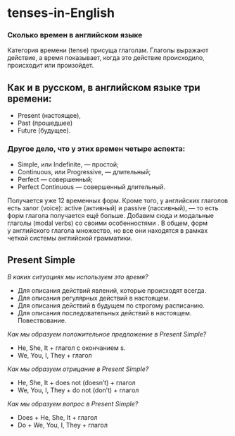 # tenses-in-English

### Сколько времен в английском языке

Категория времени (tense) присуща глаголам. Глаголы выражают действие, а время показывает, когда это действие происходило, происходит или произойдет.

## Как и в русском, в английском языке три времени: 

- Present (настоящее), 
- Past (прошедшее) 
- Future (будущее).

### Другое дело, что у этих времен четыре аспекта: 
 - Simple, или Indefinite, — простой; 
 - Continuous, или Progressive, — длительный; 
 - Perfect — совершенный; 
 - Perfect Continuous — совершенный длительный. 

Получается уже 12 временных форм. Кроме того, у английских глаголов есть залог  (voice): active (активный) и passive (пассивный), — то есть форм глагола получается ещё больше. Добавим сюда и модальные глаголы (modal verbs) со своими особенностями  . В общем, форм у английского глагола множество, но все они находятся в рамках четкой системы английской грамматики. 

## Present Simple
*В каких ситуациях мы используем это время?*
 - 	Для описания действий явлений, которые происходят всегда.
 - 	Для описания регулярных действий в настоящем. 
 - 	Для описания действий в будущем по строгому расписанию.
 - 	Для описания последовательных действий в настоящем. Повествование.

*Как мы образуем положительное предложение в Present Simple?*
 - 	He, She, It + глагол с окончанием s. 
 - 	We, You, I, They + глагол
 
*Как мы образуем отрицание в Present Simple?*
 - 	He, She, It + does not (doesn’t) + глагол
 - 	We, You, I, They + do not (don’t) + глагол
 
*Как мы образуем вопрос в Present Simple?*
 - 	Does + He, She, It + глагол
 - 	Do + We, You, I, They + глагол
